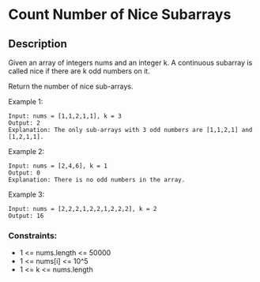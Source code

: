 # Count Number of Nice Subarrays

## Description

Given an array of integers nums and an integer k. A continuous subarray is called nice if there are k odd numbers on it.

Return the number of nice sub-arrays.
 
Example 1:
<!-- ![Alt](https://assets.leetcode.com/uploads/2021/03/25/ic234-q2-ex11.png) -->

```
Input: nums = [1,1,2,1,1], k = 3
Output: 2
Explanation: The only sub-arrays with 3 odd numbers are [1,1,2,1] and [1,2,1,1].

```

Example 2:

```
Input: nums = [2,4,6], k = 1
Output: 0
Explanation: There is no odd numbers in the array.
```
Example 3:

```
Input: nums = [2,2,2,1,2,2,1,2,2,2], k = 2
Output: 16
```
### Constraints:

- 1 <= nums.length <= 50000
- 1 <= nums[i] <= 10^5
- 1 <= k <= nums.length